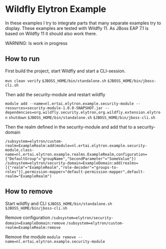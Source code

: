 # Wildfly Elytron Example

In these examples I try to integrate parts that many separate examples try to display. 
These examples are tested with Wildfly 11. As JBoss EAP 7.1 is based on Wildfly 11 it should also work there.

WARNING: Is work in progress

## How to run ##

First build the project, start Wildfly and start a CLI-session.

`mvn clean verify`
`$JBOSS_HOME/bin/standalone.sh`
`$JBOSS_HOME/bin/jboss-cli.sh`

Then add the security-module and restart wildfly

`module add --name=nl.ertai.elytron.example.security-module --resources=security-module-1.0.0-SNAPSHOT.jar --dependencies=org.wildfly.security.elytron,org.wildfly.extension.elytron`
`shutdown`
`$JBOSS_HOME/bin/standalone.sh`
`$JBOSS_HOME/bin/jboss-cli.sh`

Then the realm defined in the security-module and add that to a security-domain

`/subsystem=elytron/custom-realm=ExampleRealm:add(module=nl.ertai.elytron.example.security-module,class-name=nl.ertai.elytron.example.realms.ExampleRealm,configuration={"DefaultGroup"="groupName","SecondParameter"="SomeValue"})`
`/subsystem=elytron/security-domain=ExampleDomain:add(realms=[{"realm"="ExampleRealm","role-decoder"="groups-to-roles"}],permission-mapper="default-permission-mapper",default-realm="ExampleRealm")`

## How to remove ##

Start wildfly and CLI
`$JBOSS_HOME/bin/standalone.sh`
`$JBOSS_HOME/bin/jboss-cli.sh`

Remove configuration
`/subsystem=elytron/security-domain=ExampleDomain:remove`
`/subsystem=elytron/custom-realm=ExampleRealm:remove`

Remove the module
`module remove --name=nl.ertai.elytron.example.security-module`
